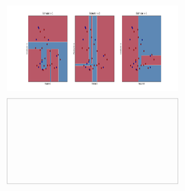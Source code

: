 <p align="center">
  <img width="400" height="200"  src="plots/Q6A_Fig1.png">
</p>

<p align="center">
  <img width="400" height="200  src="plots/Q6A_Fig2.png">
</p>